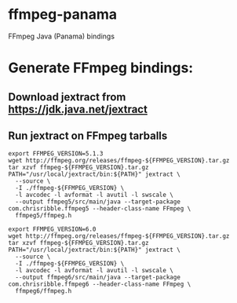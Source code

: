 # ffmpeg-panama
FFmpeg Java (Panama) bindings

# Generate FFmpeg bindings:
## Download jextract from https://jdk.java.net/jextract

## Run jextract on FFmpeg tarballs
```
export FFMPEG_VERSION=5.1.3
wget http://ffmpeg.org/releases/ffmpeg-${FFMPEG_VERSION}.tar.gz
tar xzvf ffmpeg-${FFMPEG_VERSION}.tar.gz
PATH="/usr/local/jextract/bin:${PATH}" jextract \
  --source \
  -I ./ffmpeg-${FFMPEG_VERSION} \
  -l avcodec -l avformat -l avutil -l swscale \
  --output ffmpeg5/src/main/java --target-package com.chrisribble.ffmpeg5 --header-class-name FFmpeg \
  ffmpeg5/ffmpeg.h

export FFMPEG_VERSION=6.0
wget http://ffmpeg.org/releases/ffmpeg-${FFMPEG_VERSION}.tar.gz
tar xzvf ffmpeg-${FFMPEG_VERSION}.tar.gz
PATH="/usr/local/jextract/bin:${PATH}" jextract \
  --source \
  -I ./ffmpeg-${FFMPEG_VERSION} \
  -l avcodec -l avformat -l avutil -l swscale \
  --output ffmpeg6/src/main/java --target-package com.chrisribble.ffmpeg6 --header-class-name FFmpeg \
  ffmpeg6/ffmpeg.h
```
